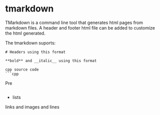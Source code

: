 # tmarkdown

TMarkdown is a command line tool that generates html pages from markdown files.
A header and footer html file can be added to customize the html generated.

The tmarkdown suports:

```
# Headers using this format

**bold** and __italic__ using this format

cpp source code
```cpp
```

Pre
```
```

* lists

links and images and lines


```
